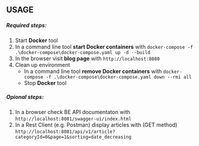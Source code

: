 USAGE
-----

##### Required steps:
1. Start **Docker** tool
1. In a command line tool **start Docker containers** with `docker-compose -f .\docker-compose\docker-compose.yaml up -d --build`
1. In the browser visit **blog page** with `http://localhost:8080`
1. Clean up environment
    * In a command line tool **remove Docker containers** with `docker-compose -f .\docker-compose\docker-compose.yaml down --rmi all`
    * Stop **Docker** tool

##### Opional steps:
1. In a browser check BE API documentaton with `http://localhost:8081/swagger-ui/index.html`
1. In a Rest Client (e.g. Postman) display articles with (GET method) `http://localhost:8081/api/v1/article?categoryId=0&page=1&sorting=date_decreasing`